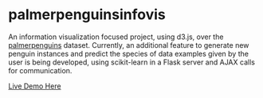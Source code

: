 # palmerpenguinsinfovis
An information visualization focused project, using d3.js, over the [palmerpenguins](https://allisonhorst.github.io/palmerpenguins/) dataset. Currently, an additional feature to generate new penguin instances and predict the species of data examples given by the user is being developed, using scikit-learn in a Flask server and AJAX calls for communication.

[Live Demo Here](https://alvaroqsaldanha.github.io/palmerpenguinsinfovis/)
